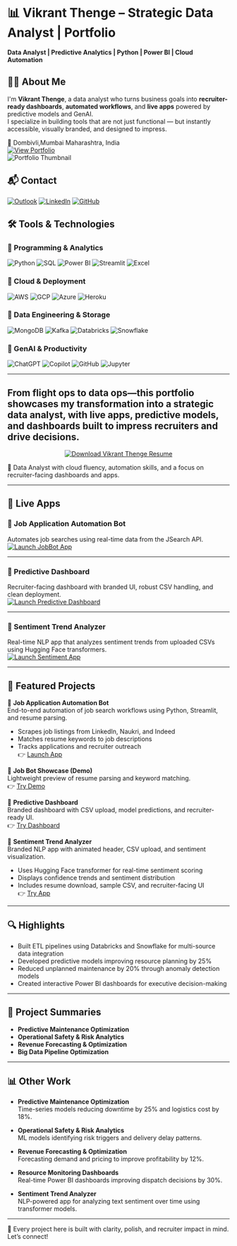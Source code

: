 # 📊 Vikrant Thenge – Strategic Data Analyst | Portfolio

**Data Analyst | Predictive Analytics | Python | Power BI | Cloud Automation**

## 🙋‍♂️ About Me

I'm **Vikrant Thenge**, a data analyst who turns business goals into **recruiter-ready dashboards**, **automated workflows**, and **live apps** powered by predictive models and GenAI.  
I specialize in building tools that are not just functional — but instantly accessible, visually branded, and designed to impress.

📍 Dombivli,Mumbai Maharashtra, India  
[![View Portfolio](https://img.shields.io/badge/View-Portfolio-blue?style=for-the-badge)](https://your-portfolio-link.com)  
![Portfolio Thumbnail](https://your-thumbnail-link.com/image.png)

## 📬 Contact

[![Outlook](https://img.shields.io/badge/Email-Outlook-blue?style=flat-square&logo=microsoftoutlook&logoColor=white)](mailto:vikrantthenge@outlook.com)
[![LinkedIn](https://img.shields.io/badge/LinkedIn-Connect-blue?style=flat-square&logo=linkedin&logoColor=white)](https://www.linkedin.com/in/vthenge)
[![GitHub](https://img.shields.io/badge/GitHub-Portfolio-black?style=flat-square&logo=github&logoColor=white)](https://github.com/vikrantthenge)

## 🛠️ Tools & Technologies

### 🔹 Programming & Analytics
![Python](https://img.shields.io/badge/Python-Data%20Science-blue?style=flat-square&logo=python&logoColor=white)
![SQL](https://img.shields.io/badge/SQL-Queries-darkblue?style=flat-square&logo=mysql&logoColor=white)
![Power BI](https://img.shields.io/badge/Power%20BI-Business%20Intelligence-yellow?style=flat-square&logo=powerbi&logoColor=white)
![Streamlit](https://img.shields.io/badge/Streamlit-Web%20Apps-red?style=flat-square&logo=streamlit&logoColor=white)
![Excel](https://img.shields.io/badge/Excel-Data%20Modeling-green?style=flat-square&logo=microsoftexcel&logoColor=white)

### 🔹 Cloud & Deployment
![AWS](https://img.shields.io/badge/AWS-Cloud-orange?style=flat-square&logo=amazonaws&logoColor=white)
![GCP](https://img.shields.io/badge/GCP-Cloud-blue?style=flat-square&logo=googlecloud&logoColor=white)
![Azure](https://img.shields.io/badge/Azure-Cloud-lightgrey?style=flat-square&logo=microsoftazure&logoColor=white)
![Heroku](https://img.shields.io/badge/Heroku-Deployment-purple?style=flat-square&logo=heroku&logoColor=white)

### 🔹 Data Engineering & Storage
![MongoDB](https://img.shields.io/badge/MongoDB-NoSQL-green?style=flat-square&logo=mongodb&logoColor=white)
![Kafka](https://img.shields.io/badge/Kafka-Streaming%20Data-black?style=flat-square&logo=apachekafka&logoColor=white)
![Databricks](https://img.shields.io/badge/Databricks-ETL%20Platform-orange?style=flat-square&logo=databricks&logoColor=white)
![Snowflake](https://img.shields.io/badge/Snowflake-Data%20Warehouse-blue?style=flat-square&logo=snowflake&logoColor=white)

### 🔹 GenAI & Productivity
![ChatGPT](https://img.shields.io/badge/ChatGPT-GenAI-green?style=flat-square&logo=openai&logoColor=white)
![Copilot](https://img.shields.io/badge/Copilot-GenAI-blue?style=flat-square&logo=microsoft&logoColor=white)
![GitHub](https://img.shields.io/badge/GitHub-Version%20Control-black?style=flat-square&logo=github&logoColor=white)
![Jupyter](https://img.shields.io/badge/Jupyter-Notebooks-orange?style=flat-square&logo=jupyter&logoColor=white)

---

From flight ops to data ops—this portfolio showcases my transformation into a strategic data analyst, with live apps, predictive models, and dashboards built to impress recruiters and drive decisions.
---

<p align="center">
  <a href="https://github.com/Vikrantthenge/vikrant-data-analytics-portfolio/raw/main/Vikrant_Thenge_Data%20Analyst_Resume..pdf" download title="Download Vikrant Thenge Resume">
    <img src="https://img.shields.io/badge/Download_Resume-PDF-blue?style=for-the-badge&logo=adobeacrobatreader&logoColor=white" alt="Download Vikrant Thenge Resume">
  </a>
</p>

🎯 Data Analyst with cloud fluency, automation skills, and a focus on recruiter-facing dashboards and apps.

---

## 📱 Live Apps

### 🔹 Job Application Automation Bot  
Automates job searches using real-time data from the JSearch API.  
[![Launch JobBot App](https://img.shields.io/badge/Launch-App-blue?style=for-the-badge&logo=streamlit)](https://job-bot-showcase-8dykqf8ngrqtzh5en7txnk.streamlit.app/)

---

### 🔹 Predictive Dashboard  
Recruiter-facing dashboard with branded UI, robust CSV handling, and clean deployment.  
[![Launch Predictive Dashboard](https://img.shields.io/badge/Launch-Dashboard-darkred?style=for-the-badge&logo=streamlit&logoColor=white)](https://predictivedashboard-vikrantthenge.streamlit.app/)

---

### 🔹 Sentiment Trend Analyzer  
Real-time NLP app that analyzes sentiment trends from uploaded CSVs using Hugging Face transformers.  
[![Launch Sentiment App](https://img.shields.io/badge/Launch-App-purple?style=for-the-badge&logo=streamlit)](https://sentiment-analyzer-vikrant.streamlit.app/)

---

## 🚀 Featured Projects

🔹 **Job Application Automation Bot**  
End-to-end automation of job search workflows using Python, Streamlit, and resume parsing.  
- Scrapes job listings from LinkedIn, Naukri, and Indeed  
- Matches resume keywords to job descriptions  
- Tracks applications and recruiter outreach  
👉 [Launch App](https://job-bot-showcase-8dykqf8ngrqtzh5en7txnk.streamlit.app/)

🔹 **Job Bot Showcase (Demo)**  
Lightweight preview of resume parsing and keyword matching.  
👉 [Try Demo](https://job-bot-showcase-8dykqf8ngrqtzh5en7txnk.streamlit.app/)

🔹 **Predictive Dashboard**  
Branded dashboard with CSV upload, model predictions, and recruiter-ready UI.  
👉 [Try Dashboard](https://predictivedashboard-vikrantthenge.streamlit.app/)

🔹 **Sentiment Trend Analyzer**  
Branded NLP app with animated header, CSV upload, and sentiment visualization.  
- Uses Hugging Face transformer for real-time sentiment scoring  
- Displays confidence trends and sentiment distribution  
- Includes resume download, sample CSV, and recruiter-facing UI  
👉 [Try App](https://sentiment-analyzer-vikrant.streamlit.app/)

---

## 🔍 Highlights

- Built ETL pipelines using Databricks and Snowflake for multi-source data integration  
- Developed predictive models improving resource planning by 25%  
- Reduced unplanned maintenance by 20% through anomaly detection models  
- Created interactive Power BI dashboards for executive decision-making  

---

## 📁 Project Summaries

- **Predictive Maintenance Optimization**  
- **Operational Safety & Risk Analytics**  
- **Revenue Forecasting & Optimization**  
- **Big Data Pipeline Optimization**

---


## 📊 Other Work

- **Predictive Maintenance Optimization**  
  Time-series models reducing downtime by 25% and logistics cost by 18%.

- **Operational Safety & Risk Analytics**  
  ML models identifying risk triggers and delivery delay patterns.

- **Revenue Forecasting & Optimization**  
  Forecasting demand and pricing to improve profitability by 12%.

- **Resource Monitoring Dashboards**  
  Real-time Power BI dashboards improving dispatch decisions by 30%.

- **Sentiment Trend Analyzer**  
  NLP-powered app for analyzing text sentiment over time using transformer models.

---

📌 Every project here is built with clarity, polish, and recruiter impact in mind. Let’s connect!
